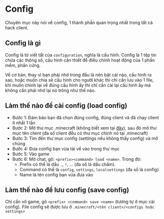 # Config

Chuyên mục này nói về config, 1 thành phần quan trọng nhất trong tất cả hack client.

## Config là gì

Config là từ viết tắt của `configuration`, nghĩa là cấu hình. Config là 1 tệp tin chứa các thông số, cấu hình cần thiết để điều chỉnh hoạt động của 1 phần mềm, phần cứng.

Về cơ bản, thay vì bạn phải nhớ trong đầu là nên bật cái nào, cấu hình ra sao, hoặc muốn chia sẻ cấu hình cho người khác thì chỉ cần lưu vào 1 file, khi muốn chỉnh lại về đúng cấu hình ấy thì chỉ cần cài lại cấu hình ấy mà không cần phải nhớ lại nó trông như thế nào.

## Làm thế nào để cài config (load config)

- Bước 1: Đảm bảo bạn đã chọn đúng config, đúng client và đã chạy client ít nhất 1 lần
- Bước 2: Mở thư mục .minecraft (không biết xem tại [đây](cach_mo_thu_muc_.minecraft.md)), sau đó mở thư mục tên client (đa số client đều có thư mục chính nó tại .minecraft)
- Bước 3: Tìm đến thư mục config (settings nếu không thấy config) và mở chúng
- Bước 4: Đưa config bạn vừa tải về vào trong thư mục
- Bước 5: Vào game
- Bước 6: Mở chat, gõ: `<prefix><command> load <name>`. Trong đó:
	+ Prefix có thể là dấu `.`, `!`, ... (đa số là dấu chấm).
	+ Command có thể là `config`, `settings`, `localsettings` (đa số là config)
	+ Name là tên config bạn vừa đưa vào

## Làm thế nào để lưu config (save config)

Chỉ cần vô game, gõ `<prefix> <command> save <name>` (tương tự ở mục cài config). File config sẽ được lưu ở `.minecraft/<tên client>/<configs hoặc settings>`
